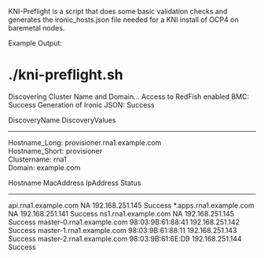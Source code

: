 KNI-Preflight is a script that does some basic validation checks and generates the ironic_hosts.json file needed for a KNI install of OCP4 on baremetal nodes.

Example Output:

# ./kni-preflight.sh 
Discovering Cluster Name and Domain...
Access to RedFish enabled BMC: Success
Generation of Ironic JSON: Success
                                                                             
DiscoveryName              DiscoveryValues                                     
--------------------       ---------------------                               
Hostname_Long:             provisioner.rna1.example.com                        
Hostname_Short:            provisioner                                         
Clustername:               rna1                                                
Domain:                    example.com                                         
                                                                             
Hostname                   MacAddress                    IpAddress             Status
--------------------       --------------------          --------------------  --------------------
api.rna1.example.com       NA                            192.168.251.145       Success
*.apps.rna1.example.com    NA                            192.168.251.141       Success
ns1.rna1.example.com       NA                            192.168.251.145       Success
master-0.rna1.example.com  98:03:9B:61:88:41             192.168.251.142       Success
master-1.rna1.example.com  98:03:9B:61:88:11             192.168.251.143       Success
master-2.rna1.example.com  98:03:9B:61:6E:D9             192.168.251.144       Success


